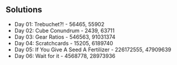 ## Solutions 
* Day 01: Trebuchet?! - 56465, 55902
* Day 02: Cube Conundrum - 2439, 63711
* Day 03: Gear Ratios - 546563, 91031374
* Day 04: Scratchcards - 15205, 6189740
* Day 05: If You Give A Seed A Fertilizer - 226172555, 47909639
* Day 06: Wait for it - 4568778, 28973936
